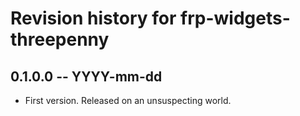 # Revision history for frp-widgets-threepenny

## 0.1.0.0  -- YYYY-mm-dd

* First version. Released on an unsuspecting world.
